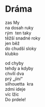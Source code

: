 Dráma
=====

zas My  
na dosah ruky  
rým&nbsp;&nbsp;ten taky  
těžší snadné roky  
jen běž  
do chudší sloky  
klubko

od chyby  
tehdy a kdyby  
chvílí dva  
prý *„jiní“*  
silhouetta&nbsp;&nbsp;kra  
zdmi ideje  
víc lžic  
Do prdele!


